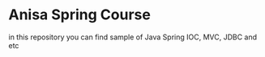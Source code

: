 # Anisa Spring Course
 in this repository you can find sample of Java Spring IOC, MVC, JDBC and etc
 
